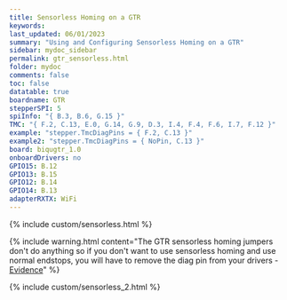 ```yaml
---
title: Sensorless Homing on a GTR
keywords: 
last_updated: 06/01/2023
summary: "Using and Configuring Sensorless Homing on a GTR"
sidebar: mydoc_sidebar
permalink: gtr_sensorless.html
folder: mydoc
comments: false
toc: false
datatable: true
boardname: GTR
stepperSPI: 5
spiInfo: "{ B.3, B.6, G.15 }"
TMC: "{ F.2, C.13, E.0, G.14, G.9, D.3, I.4, F.4, F.6, I.7, F.12 }"
example: "stepper.TmcDiagPins = { F.2, C.13 }"
example2: "stepper.TmcDiagPins = { NoPin, C.13 }"
board: biqugtr_1.0
onboardDrivers: no
GPIO15: B.12
GPIO13: B.15
GPIO12: B.14
GPIO14: B.13
adapterRXTX: WiFi
---
```


{% include custom/sensorless.html %}

{% include warning.html content="The GTR sensorless homing jumpers don't do anything so if you don't want to use sensorless homing and use normal endstops, you will have to remove the diag pin from your drivers - [Evidence](https://github.com/bigtreetech/BIGTREETECH-GTR-V1.0/issues/12)" %}

{% include custom/sensorless_2.html %}